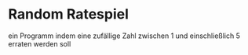 # Random Ratespiel

ein Programm indem eine zufällige Zahl zwischen 1 und einschließlich 5 erraten werden soll
